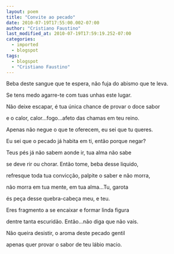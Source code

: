 ```yaml
---
layout: poem
title: "Convite ao pecado"
date: 2010-07-19T17:55:00.002-07:00
author: "Cristiano Faustino"
last_modified_at: 2010-07-19T17:59:19.252-07:00
categories:
  - imported
  - blogspot
tags:
  - blogspot
  - "Cristiano Faustino"
---
```


Beba deste sangue que te espera, não fuja do abismo que te leva.

Se tens medo agarre-te com tuas unhas este lugar.

Não deixe escapar, é tua única chance de provar o doce sabor

e o calor, calor...fogo...afeto das chamas em teu reino.

Apenas não negue o que te oferecem, eu sei que tu queres.

Eu sei que o pecado já habita em ti, então porque negar?

Teus pés já não sabem aonde ir, tua alma não sabe

se deve rir ou chorar. Então tome, beba desse liquido,

refresque toda tua convicção, palpite o saber e não morra,

não morra em tua mente, em tua alma...Tu, garota

és peça desse quebra-cabeça meu, e teu.

Eres fragmento a se encaixar e formar linda figura

dentre tanta escuridão. Então...não diga que não vais.

Não queira desistir, o aroma deste pecado gentil

apenas quer provar o sabor de teu lábio macio.